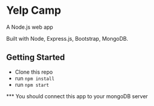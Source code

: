 # Yelp Camp

A Node.js web app 

Built with Node, Express.js, Bootstrap, MongoDB.

## Getting Started

* Clone this repo
* run `npm install`
* run `npm start`

\*** You should connect this app to your mongoDB server
